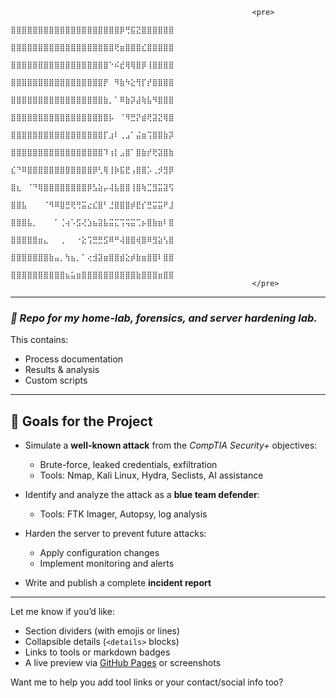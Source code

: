 
                                                          <pre>
                                                          ⣿⣿⣿⣿⣿⣿⣿⣿⣿⣿⣿⣿⣿⣿⣿⣿⣿⣿⣿⣿⡿⢛⣯⣝⣿⣿⣿⣿⣿⣿
                                                          ⣿⣿⣿⣿⣿⣿⣿⣿⣿⣿⣿⣿⣿⣿⣿⣿⣿⣿⣿⢟⣶⣿⣿⣿⣎⣿⣿⣿⣿⣿
                                                          ⣿⣿⣿⣿⣿⣿⣿⣿⣿⣿⣿⣿⣿⣿⣿⣿⣿⣿⠑⠮⣞⢿⢿⣿⡿⢸⣿⣿⣿⣿
                                                          ⣿⣿⣿⣿⣿⣿⣿⣿⣿⣿⣿⣿⣿⣿⣿⣿⣿⡟⠀⠻⣷⠳⣕⢻⡏⡞⣿⣿⣿⣿
                                                          ⣿⣿⣿⣿⣿⣿⣿⣿⣿⣿⣿⣿⣿⣿⣿⣿⣿⣷⡀⠁⠿⣷⡽⣼⢷⣧⠻⣿⣿⣿
                                                          ⣿⣿⣿⣿⣿⣿⣿⣿⣿⣿⣿⣿⣿⣿⣿⣿⣿⣿⡧⠀⠈⠻⣛⡝⣾⢟⣽⣝⢿⣿
                                                          ⣿⣿⣿⣿⣿⣿⣿⣿⣿⣿⣿⣿⣿⣿⣿⣿⣿⡏⣰⠇⢀⣠⠁⣬⣶⢩⣿⣿⣷⡽
                                                          ⣿⣿⣿⣿⣿⣿⣿⣿⣿⣿⣿⣿⣿⣿⣿⣿⣿⠹⢰⡇⣠⣿⠁⣿⣷⡞⢟⣽⣿⣷
                                                          ⣎⠙⠿⣿⣿⣿⣿⣿⣿⣿⣿⣿⣿⣿⣿⡿⢃⢿⢸⡷⣯⣟⢠⣿⣿⡡⢀⡺⣻⡿
                                                          ⣿⣆⠀⠈⠙⢿⣿⣿⣿⣿⣿⣿⣿⣿⡿⣣⣵⡤⢼⣧⣿⣿⢸⣿⢷⣉⣻⣭⣽⢫
                                                          ⣿⣿⣧⠀⠀⠀⠈⠻⠿⣿⣛⢟⢛⣭⣔⣎⣿⠃⣘⣿⣿⣿⡾⣟⡎⣛⣭⣭⠟⣸
                                                          ⣿⣿⣿⣧⡀⠀⠀⠀⠁⢈⢴⠡⣫⢜⣱⣦⣽⣧⣭⣍⢩⢭⣭⢉⡦⣿⣷⣶⠇⣿
                                                          ⣿⣿⣿⣿⣿⣶⣄⠀⠀⢀⠀⠀⠐⣕⢩⣛⣛⣫⠿⠛⢼⣿⣿⢾⣿⠿⣻⣵⢣⣿
                                                          ⣿⣿⣿⣿⣿⣿⣿⣷⣤⡀⢳⣦⡀⠁⢔⣺⣽⣶⣿⣿⣾⣕⡾⣷⣶⣿⣿⠇⣿⣿
                                                          ⣿⣿⣿⣿⣿⣿⣿⣿⣿⣿⣦⣥⣶⣿⣿⣿⣿⣿⣿⣿⣿⣿⣿⣷⣿⣿⣿⣶⣿⣿
                                                          </pre>

---

### *🧪 Repo for my home-lab, forensics, and server hardening lab.*
This contains:
- Process documentation  
- Results & analysis  
- Custom scripts  

---

## 🎯 **Goals for the Project**

- Simulate a **well-known attack** from the *CompTIA Security+* objectives:
  - Brute-force, leaked credentials, exfiltration
  - Tools: Nmap, Kali Linux, Hydra, Seclists, AI assistance

- Identify and analyze the attack as a **blue team defender**:
  - Tools: FTK Imager, Autopsy, log analysis

- Harden the server to prevent future attacks:
  - Apply configuration changes
  - Implement monitoring and alerts

- Write and publish a complete **incident report**

---

Let me know if you’d like:
- Section dividers (with emojis or lines)
- Collapsible details (`<details>` blocks)
- Links to tools or markdown badges  
- A live preview via [GitHub Pages](https://pages.github.com/) or screenshots  

Want me to help you add tool links or your contact/social info too?
